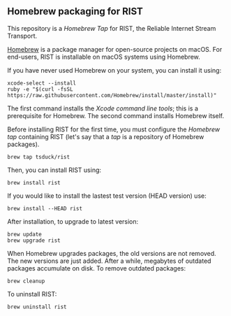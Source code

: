 ## Homebrew packaging for RIST

This repository is a _Homebrew Tap_ for RIST, the Reliable Internet Stream Transport.

[Homebrew](https://brew.sh) is a package manager for open-source projects on macOS.
For end-users, RIST is installable on macOS systems using Homebrew.

If you have never used Homebrew on your system, you can install it using:
```
xcode-select --install
ruby -e "$(curl -fsSL https://raw.githubusercontent.com/Homebrew/install/master/install)"
```

The first command installs the _Xcode command line tools_; this is a prerequisite for Homebrew.
The second command installs Homebrew itself.

Before installing RIST for the first time, you must configure the _Homebrew tap_
containing RIST (let's say that a _tap_ is a repository of Homebrew packages).

```
brew tap tsduck/rist
```

Then, you can install RIST using:
```
brew install rist
```
If you would like to install the lastest test version (HEAD version) use:
```
brew install --HEAD rist
```

After installation, to upgrade to latest version:
```
brew update
brew upgrade rist
```

When Homebrew upgrades packages, the old versions are not removed. The new versions
are just added. After a while, megabytes of outdated packages accumulate on disk.
To remove outdated packages:
```
brew cleanup
```

To uninstall RIST:
```
brew uninstall rist
```
